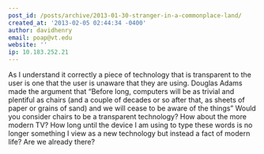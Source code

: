 ```yaml
---
post_id: /posts/archive/2013-01-30-stranger-in-a-commonplace-land/
created_at: '2013-02-05 02:44:34 -0400'
author: davidhenry
email: poap@vt.edu
website: ''
ip: 10.183.252.21
---
```


As I understand it correctly a piece of technology that is transparent to the user is one that the user is unaware that they are using.  Douglas Adams made the argument that “Before long, computers will be as trivial and plentiful as chairs (and a couple of decades or so after that, as sheets of paper or grains of sand) and we will cease to be aware of the things”
Would you consider chairs to be a transparent technology?  How about the more modern TV?  How long until the device I am using to type these words is no longer something I view as a new technology but instead a fact of modern life?  Are we already there?